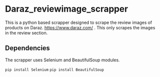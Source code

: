# Daraz_reviewimage_scrapper
This is a python based scrapper designed to scrape the review images of products on Daraz. https://www.daraz.com/ . This only scrapes the images in the review section. 


## Dependencies
The scrapper uses Selenium and BeautifulSoup modules.

`pip install Selenium`
`pip install BeautifulSoup`
